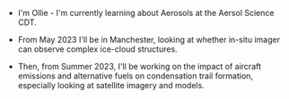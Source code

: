 - I'm Ollie - I'm currently learning about Aerosols at the Aersol Science CDT.

- From May 2023 I'll be in Manchester, looking at whether in-situ imager can observe complex ice-cloud structures.

- Then, from Summer 2023, I'll be working on the impact of aircraft emissions and alternative fuels on condensation trail formation, especially looking at satellite imagery and models.
